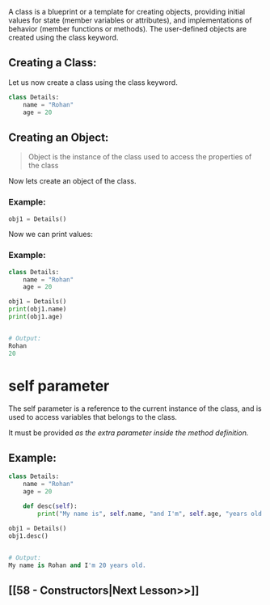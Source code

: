 
A class is a blueprint or a template for creating objects, providing initial values for state (member variables or attributes), and implementations of behavior (member functions or methods). The user-defined objects are created using the class keyword.
 

## Creating a Class:
Let us now create a class using the class keyword.
 
```python
class Details:
    name = "Rohan"
    age = 20
 ```

## Creating an Object:
>Object is the instance of the class used to access the properties of the class

Now lets create an object of the class.
### Example:
```python
obj1 = Details() 
```

Now we can print values:
### Example:
```python
class Details:
    name = "Rohan"
    age = 20

obj1 = Details()
print(obj1.name)
print(obj1.age)


# Output:
Rohan
20
```

# self parameter
The self parameter is a reference to the current instance of the class, and is used to access variables that belongs to the class.

It must be provided _as the extra parameter inside the method definition._ 
## Example:
```python
class Details:
    name = "Rohan"
    age = 20

    def desc(self):
        print("My name is", self.name, "and I'm", self.age, "years old.")

obj1 = Details()
obj1.desc()
 

# Output:
My name is Rohan and I'm 20 years old.
```
## [[58 - Constructors|Next Lesson>>]]
